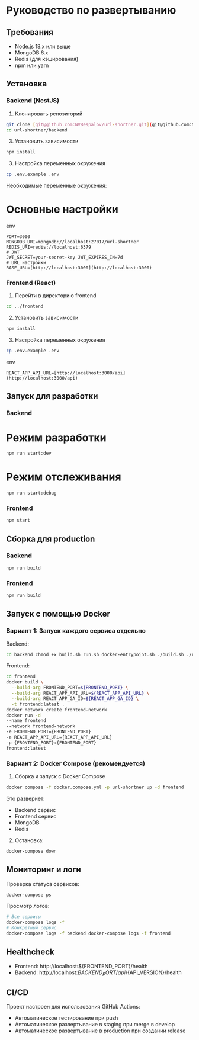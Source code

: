 # Руководство по развертыванию

## Требования
- Node.js 18.x или выше
- MongoDB 6.x
- Redis (для кэширования)
- npm или yarn

## Установка

### Backend (NestJS)
1. Клонировать репозиторий
```bash
git clone [git@github.com:NVBespalov/url-shortner.git](git@github.com:NVBespalov/url-shortner.git)
cd url-shortner/backend
````

3. Установить зависимости
```bash
npm install
````

3. Настройка переменных окружения
```bash
cp .env.example .env
````

Необходимые переменные окружения:

# Основные настройки
env
```
PORT=3000
MONGODB_URI=mongodb://localhost:27017/url-shortner
REDIS_URI=redis://localhost:6379
# JWT
JWT_SECRET=your-secret-key JWT_EXPIRES_IN=7d
# URL настройки
BASE_URL=[http://localhost:3000](http://localhost:3000)
```
### Frontend (React)
1. Перейти в директорию frontend
```bash
cd ../frontend
````
2. Установить зависимости
```bash
npm install
````
3. Настройка переменных окружения
```bash
cp .env.example .env
```
env
```
REACT_APP_API_URL=[http://localhost:3000/api](http://localhost:3000/api)
```
## Запуск для разработки

### Backend

# Режим разработки
```bash
npm run start:dev
````
# Режим отслеживания
```bash
npm run start:debug
```
### Frontend
```bash
npm start
````
## Сборка для production

### Backend

```bash
npm run build
````

### Frontend

```bash
npm run build
````

## Запуск с помощью Docker

### Вариант 1: Запуск каждого сервиса отдельно

Backend:

```bash
cd backend chmod +x build.sh run.sh docker-entrypoint.sh ./build.sh ./run.sh
````

Frontend:

```bash
cd frontend
docker build \
  --build-arg FRONTEND_PORT=${FRONTEND_PORT} \
  --build-arg REACT_APP_API_URL=${REACT_APP_API_URL} \
  --build-arg REACT_APP_GA_ID=${REACT_APP_GA_ID} \
  -t frontend:latest .
docker network create frontend-network
docker run -d
--name frontend
--network frontend-network
-e FRONTEND_PORT={FRONTEND_PORT}
-e REACT_APP_API_URL={REACT_APP_API_URL}
-p {FRONTEND_PORT}:{FRONTEND_PORT}
frontend:latest
```

### Вариант 2: Docker Compose (рекомендуется)

1. Сборка и запуск с Docker Compose
```bash
docker compose -f docker.compose.yml -p url-shortner up -d frontend
```
Это развернет:
- Backend сервис
- Frontend сервис
- MongoDB
- Redis

2. Остановка:
```bash
docker-compose down
```


## Мониторинг и логи

Проверка статуса сервисов:
```bash
docker-compose ps
```

Просмотр логов:
```bash
# Все сервисы
docker-compose logs -f
# Конкретный сервис
docker-compose logs -f backend docker-compose logs -f frontend
```

## Healthcheck
- Frontend: http://localhost:${FRONTEND_PORT}/health
- Backend: http://localhost:${BACKEND_PORT}/api/${API_VERSION}/health

## CI/CD
Проект настроен для использования GitHub Actions:
- Автоматическое тестирование при push
- Автоматическое развертывание в staging при merge в develop
- Автоматическое развертывание в production при создании release

